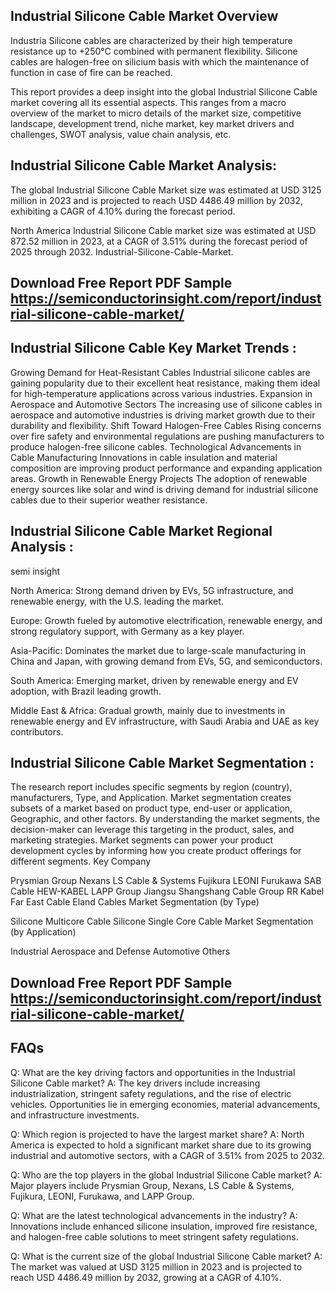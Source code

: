 ## Industrial Silicone Cable Market Overview
Industria Silicone cables are characterized by their high temperature resistance up to +250°C combined with permanent flexibility. Silicone cables are halogen-free on silicium basis with which the maintenance of function in case of fire can be reached.

This report provides a deep insight into the global Industrial Silicone Cable market covering all its essential aspects. This ranges from a macro overview of the market to micro details of the market size, competitive landscape, development trend, niche market, key market drivers and challenges, SWOT analysis, value chain analysis, etc.
## Industrial Silicone Cable Market Analysis:
The global Industrial Silicone Cable Market size was estimated at USD 3125 million in 2023 and is projected to reach USD 4486.49 million by 2032, exhibiting a CAGR of 4.10% during the forecast period.

North America Industrial Silicone Cable market size was estimated at USD 872.52 million in 2023, at a CAGR of 3.51% during the forecast period of 2025 through 2032.
Industrial-Silicone-Cable-Market.
## Download Free Report PDF Sample https://semiconductorinsight.com/report/industrial-silicone-cable-market/
## Industrial Silicone Cable Key Market Trends  :
Growing Demand for Heat-Resistant Cables
Industrial silicone cables are gaining popularity due to their excellent heat resistance, making them ideal for high-temperature applications across various industries.
Expansion in Aerospace and Automotive Sectors
The increasing use of silicone cables in aerospace and automotive industries is driving market growth due to their durability and flexibility.
Shift Toward Halogen-Free Cables
Rising concerns over fire safety and environmental regulations are pushing manufacturers to produce halogen-free silicone cables.
Technological Advancements in Cable Manufacturing
Innovations in cable insulation and material composition are improving product performance and expanding application areas.
Growth in Renewable Energy Projects
The adoption of renewable energy sources like solar and wind is driving demand for industrial silicone cables due to their superior weather resistance.
## Industrial Silicone Cable Market Regional Analysis :
semi insight

North America:
Strong demand driven by EVs, 5G infrastructure, and renewable energy, with the U.S. leading the market.

Europe:
Growth fueled by automotive electrification, renewable energy, and strong regulatory support, with Germany as a key player.

Asia-Pacific:
Dominates the market due to large-scale manufacturing in China and Japan, with growing demand from EVs, 5G, and semiconductors.

South America:
Emerging market, driven by renewable energy and EV adoption, with Brazil leading growth.

Middle East & Africa:
Gradual growth, mainly due to investments in renewable energy and EV infrastructure, with Saudi Arabia and UAE as key contributors.

## Industrial Silicone Cable Market Segmentation :
The research report includes specific segments by region (country), manufacturers, Type, and Application. Market segmentation creates subsets of a market based on product type, end-user or application, Geographic, and other factors. By understanding the market segments, the decision-maker can leverage this targeting in the product, sales, and marketing strategies. Market segments can power your product development cycles by informing how you create product offerings for different segments.
Key Company

Prysmian Group
Nexans
LS Cable & Systems
Fujikura
LEONI
Furukawa
SAB Cable
HEW-KABEL
LAPP Group
Jiangsu Shangshang Cable Group
RR Kabel
Far East Cable
Eland Cables
Market Segmentation (by Type)

Silicone Multicore Cable
Silicone Single Core Cable
Market Segmentation (by Application)

Industrial
Aerospace and Defense
Automotive
Others
## Download Free Report PDF Sample https://semiconductorinsight.com/report/industrial-silicone-cable-market/
## FAQs
Q: What are the key driving factors and opportunities in the Industrial Silicone Cable market?
A: The key drivers include increasing industrialization, stringent safety regulations, and the rise of electric vehicles. Opportunities lie in emerging economies, material advancements, and infrastructure investments.

Q: Which region is projected to have the largest market share?
A: North America is expected to hold a significant market share due to its growing industrial and automotive sectors, with a CAGR of 3.51% from 2025 to 2032.

Q: Who are the top players in the global Industrial Silicone Cable market?
A: Major players include Prysmian Group, Nexans, LS Cable & Systems, Fujikura, LEONI, Furukawa, and LAPP Group.

Q: What are the latest technological advancements in the industry?
A: Innovations include enhanced silicone insulation, improved fire resistance, and halogen-free cable solutions to meet stringent safety regulations.

Q: What is the current size of the global Industrial Silicone Cable market?
A: The market was valued at USD 3125 million in 2023 and is projected to reach USD 4486.49 million by 2032, growing at a CAGR of 4.10%.

